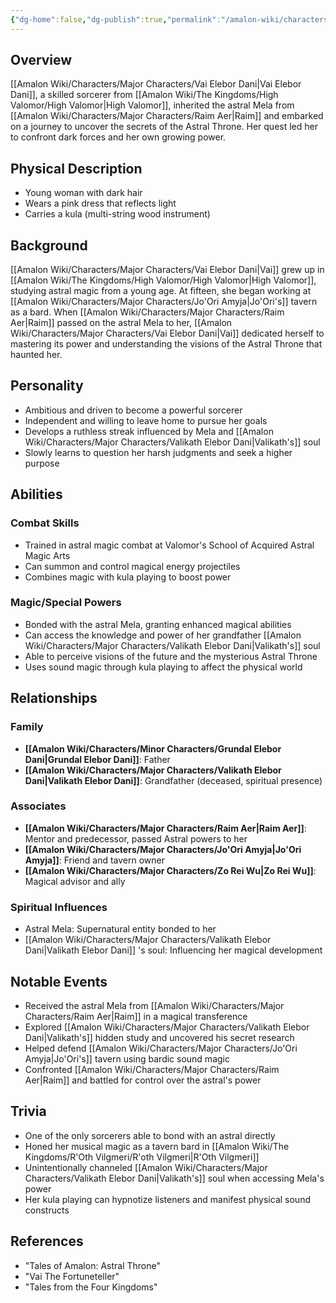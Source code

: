 ```yaml
---
{"dg-home":false,"dg-publish":true,"permalink":"/amalon-wiki/characters/major-characters/vai-elebor-dani/","dgPassFrontmatter":true,"noteIcon":""}
---
```


## Overview
[[Amalon Wiki/Characters/Major Characters/Vai Elebor Dani\|Vai Elebor Dani]], a skilled sorcerer from [[Amalon Wiki/The Kingdoms/High Valomor/High Valomor\|High Valomor]], inherited the astral Mela from [[Amalon Wiki/Characters/Major Characters/Raim Aer\|Raim]] and embarked on a journey to uncover the secrets of the Astral Throne. Her quest led her to confront dark forces and her own growing power.

## Physical Description
- Young woman with dark hair
- Wears a pink dress that reflects light 
- Carries a kula (multi-string wood instrument)

## Background
[[Amalon Wiki/Characters/Major Characters/Vai Elebor Dani\|Vai]] grew up in [[Amalon Wiki/The Kingdoms/High Valomor/High Valomor\|High Valomor]], studying astral magic from a young age. At fifteen, she began working at [[Amalon Wiki/Characters/Major Characters/Jo'Ori Amyja\|Jo'Ori's]] tavern as a bard. When [[Amalon Wiki/Characters/Major Characters/Raim Aer\|Raim]] passed on the astral Mela to her, [[Amalon Wiki/Characters/Major Characters/Vai Elebor Dani\|Vai]] dedicated herself to mastering its power and understanding the visions of the Astral Throne that haunted her.

## Personality 
- Ambitious and driven to become a powerful sorcerer
- Independent and willing to leave home to pursue her goals
- Develops a ruthless streak influenced by Mela and [[Amalon Wiki/Characters/Major Characters/Valikath Elebor Dani\|Valikath's]] soul
- Slowly learns to question her harsh judgments and seek a higher purpose

## Abilities
### Combat Skills
- Trained in astral magic combat at Valomor's School of Acquired Astral Magic Arts
- Can summon and control magical energy projectiles
- Combines magic with kula playing to boost power

### Magic/Special Powers
- Bonded with the astral Mela, granting enhanced magical abilities
- Can access the knowledge and power of her grandfather [[Amalon Wiki/Characters/Major Characters/Valikath Elebor Dani\|Valikath's]] soul 
- Able to perceive visions of the future and the mysterious Astral Throne
- Uses sound magic through kula playing to affect the physical world

## Relationships
### Family
- **[[Amalon Wiki/Characters/Minor Characters/Grundal Elebor Dani\|Grundal Elebor Dani]]**: Father
- **[[Amalon Wiki/Characters/Major Characters/Valikath Elebor Dani\|Valikath Elebor Dani]]**: Grandfather (deceased, spiritual presence)

### Associates
- **[[Amalon Wiki/Characters/Major Characters/Raim Aer\|Raim Aer]]**: Mentor and predecessor, passed Astral powers to her
- **[[Amalon Wiki/Characters/Major Characters/Jo'Ori Amyja\|Jo'Ori Amyja]]**: Friend and tavern owner
- **[[Amalon Wiki/Characters/Major Characters/Zo Rei Wu\|Zo Rei Wu]]**: Magical advisor and ally

### Spiritual Influences
- Astral Mela: Supernatural entity bonded to her
- [[Amalon Wiki/Characters/Major Characters/Valikath Elebor Dani\|Valikath Elebor Dani]] 's soul: Influencing her magical development

## Notable Events
- Received the astral Mela from [[Amalon Wiki/Characters/Major Characters/Raim Aer\|Raim]] in a magical transference 
- Explored [[Amalon Wiki/Characters/Major Characters/Valikath Elebor Dani\|Valikath's]] hidden study and uncovered his secret research
- Helped defend [[Amalon Wiki/Characters/Major Characters/Jo'Ori Amyja\|Jo'Ori's]] tavern using bardic sound magic
- Confronted [[Amalon Wiki/Characters/Major Characters/Raim Aer\|Raim]] and battled for control over the astral's power

## Trivia
- One of the only sorcerers able to bond with an astral directly
- Honed her musical magic as a tavern bard in [[Amalon Wiki/The Kingdoms/R'Oth Vilgmeri/R'oth Vilgmeri\|R'Oth Vilgmeri]]  
- Unintentionally channeled [[Amalon Wiki/Characters/Major Characters/Valikath Elebor Dani\|Valikath's]] soul when accessing Mela's power
- Her kula playing can hypnotize listeners and manifest physical sound constructs

## References
- "Tales of Amalon: Astral Throne"
- "Vai The Fortuneteller"  
- "Tales from the Four Kingdoms"